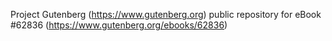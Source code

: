 Project Gutenberg (https://www.gutenberg.org) public repository for eBook #62836 (https://www.gutenberg.org/ebooks/62836)

